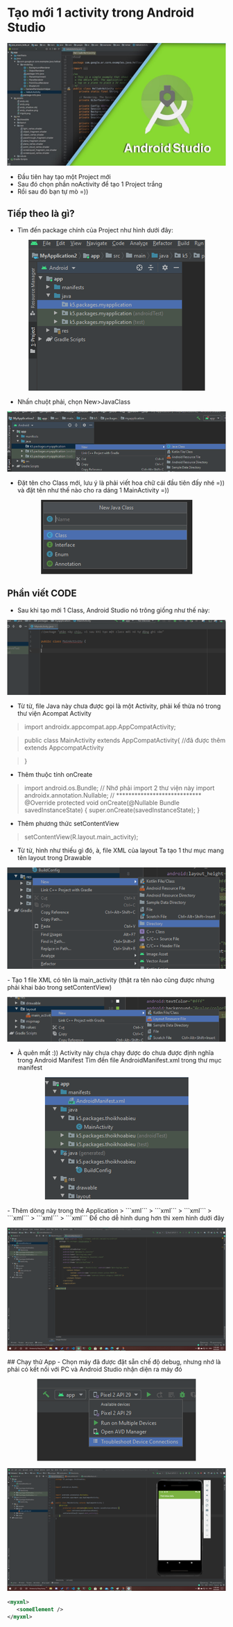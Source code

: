 # Tạo mới 1 activity trong Android Studio
![](/Images/photomain.jpg)

- Đầu tiên hay tạo một Project mới 
- Sau đó chọn phần noActivity để tạo 1 Project trắng
- Rồi sau đó bạn tự mò =))
 ## Tiếp theo là gì?
 - Tìm đến package chính của Project như hình dưới đây:
 
<p align="center">
  <img src="Images/3.png">
</p>

- Nhấn chuột phải, chọn New>JavaClass
<p align="center">
  <img src="Images/4.png">
</p>

- Đặt tên cho Class mới, lưu ý là phải viết hoa chữ cái đầu tiên đấy nhé =)) và đặt tên như thế nào cho ra dáng 1 MainActivity =))
<p align="center">
  <img src="Images/5.png">
</p>

## Phần viết CODE
- Sau khi tạo mới 1 Class, Android Studio nó trông giống như thế này:
<p align="center">
  <img src="Images/6.png">
</p>

- Từ từ, file Java này chưa được gọi là một Activity, phải kế thừa nó trong thư viện Acompat Activity 
> import androidx.appcompat.app.AppCompatActivity;

> public class MainActivity extends AppCompatActivity{ //đã được thêm extends AppcompatActivity

> } 
- Thêm thuộc tính onCreate
> import android.os.Bundle;            // Nhớ phải import 2 thư viện này
> import androidx.annotation.Nullable; // ****************************
> @Override
> protected void onCreate(@Nullable Bundle savedInstanceState) {
> super.onCreate(savedInstanceState);
> }

- Thêm phương thức setContentView
> setContentView(R.layout.main_activity);  

- Từ từ, hình như thiếu gì đó, à, file XML của layout
Ta tạo 1 thư mục mang tên layout trong Drawable
<p align="center">
  <img src="Images/7.png">
</p>
- Tạo 1 file XML có tên là main_activity (thật ra tên nào cũng được nhưng phải khai báo trong setContentView)

<p align="center">
  <img src="Images/8.png">
</p>

- À quên mất :)) Activity này chưa chạy được do chưa được định nghĩa trong Android Manifest
Tìm đến file AndroidManifest.xml trong thư mục manifest
<p align="center">
  <img src="Images/9.png">
</p>
- Thêm dòng này trong thẻ Application
> ```xml<activity android:name=".MainActivity" android:label="@string/app_name">```
> ```xml<intent-filter>```
> ```xml<action android:name="android.intent.action.MAIN"/>```
> ```xml<category android:name="android.intent.category.LAUNCHER"/>```
> ```xml</intent-filter>```
> ```xml</activity>```
Để cho dễ hình dung hơn thì xem hình dưới đây
<p align="center">
  <img src="Images/10.png">
</p>
## Chạy thử App
- Chọn máy đã được đặt sẵn chế độ debug, nhưng nhớ là phải có kết nối với PC và Android Studio nhận diện ra máy đó
<p align="center">
  <img src="Images/11.png"></p>

<p align="center">
  <img src="Images/12.png"></p>

```xml
<myxml>
   <someElement />  
</myxml>
```






